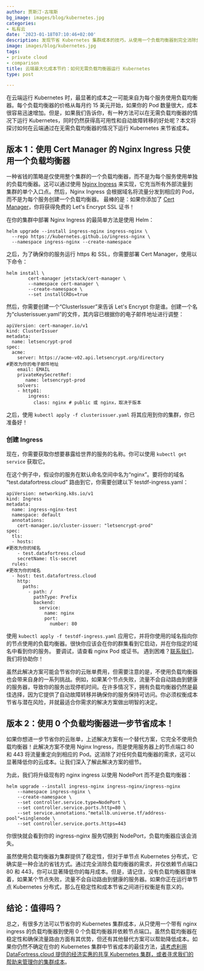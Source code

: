 ```yaml
---
author: 贾斯汀·古埃斯
bg_image: images/blog/kubernetes.jpg
categories:
- 私有云
date: '2023-01-18T07:10:46+02:00'
description: 发现节省 Kubernetes 集群成本的技巧，从使用一个负载均衡器到完全消除负载均衡器。
image: images/blog/kubernetes.jpg
tags:
- private cloud
- comparison
title: 云端最大化成本节约：如何无需负载均衡器运行 Kubernetes
type: post

---
```

在云端运行 Kubernetes 时，最显著的成本之一可能来自为每个服务使用负载均衡器。每个负载均衡器的价格从每月约 15 美元开始，如果你的 Pod 数量很大，成本很容易迅速增加。但是，如果我们告诉你，有一种方法可以在无需负载均衡器的情况下运行 Kubernetes，同时仍然获得高可用性和自动故障转移的好处呢？本文将探讨如何在云端通过在无需负载均衡器的情况下运行 Kubernetes 来节省成本。

## 版本 1：使用 Cert Manager 的 Nginx Ingress 只使用一个负载均衡器

一种省钱的策略是仅使用整个集群的一个负载均衡器，而不是为每个服务使用单独的负载均衡器。这可以通过使用 [Nginx Ingress](https://kubernetes.github.io/ingress-nginx/) 来实现，它充当所有外部流量到集群的单个入口点。然后，Nginx Ingress 会根据域名将流量分发到相应的 Pod，而不是为每个服务创建一个负载均衡器。
最棒的是：如果你添加了 [Cert Manager](https://cert-manager.io/docs/installation/helm/)，你将获得免费的 Let's Encrypt SSL 证书！

在你的集群中部署 Nginx Ingress 的最简单方法是使用 Helm：

```
helm upgrade --install ingress-nginx ingress-nginx \
  --repo https://kubernetes.github.io/ingress-nginx \
  --namespace ingress-nginx --create-namespace
```

之后，为了确保你的服务运行 https 和 SSL，你需要部署 Cert Manager，使用以下命令：

```
helm install \
        cert-manager jetstack/cert-manager \
        --namespace cert-manager \
        --create-namespace \
        --set installCRDs=true
```

然后，你需要创建一个“ClusterIssuer”来告诉 Let's Encrypt 你是谁。创建一个名为“clusterissuer.yaml”的文件，其内容已根据你的电子邮件地址进行调整：

```
apiVersion: cert-manager.io/v1
kind: ClusterIssuer
metadata:
  name: letsencrypt-prod
spec:
  acme:
    server: https://acme-v02.api.letsencrypt.org/directory
#更改为你的电子邮件地址
    email: EMAIL
    privateKeySecretRef:
       name: letsencrypt-prod
    solvers:
    - http01:
        ingress:
          class: nginx # public 或 nginx，取决于版本
```

之后，使用 `kubectl apply -f clusterissuer.yaml` 将其应用到你的集群，你已准备好！

### 创建 Ingress

现在，你需要获取你想要暴露给世界的服务的名称。你可以使用 `kubectl get service` 获取它。

在这个例子中，假设你的服务在默认命名空间中名为“nginx”。要将你的域名 “test.datafortress.cloud” 路由到它，你需要创建以下 testdf-ingress.yaml：

```
apiVersion: networking.k8s.io/v1
kind: Ingress
metadata:
  name: ingress-nginx-test
  namespace: default
  annotations:
    cert-manager.io/cluster-issuer: "letsencrypt-prod"
spec:
  tls:
  - hosts:
#更改为你的域名
    - test.datafortress.cloud
    secretName: tls-secret
  rules:
#更改为你的域名
  - host: test.datafortress.cloud
    http:
      paths:
        - path: /
          pathType: Prefix
          backend:
            service:
              name: nginx
              port:
                number: 80
```

使用 `kubectl apply -f testdf-ingress.yaml` 应用它，并将你使用的域名指向你的节点使用的负载均衡器。很快你应该会在你的群集看到它启动，并在你指定的域名中看到你的服务。
要调试，请查看 nginx Pod 或证书。
遇到困难？[联系我们](/contact)，我们将协助你！

虽然此解决方案可能会节省你的云账单费用，但需要注意的是，不使用负载均衡器也会带来自身的一系列挑战。例如，如果某个节点失败，流量不会自动路由到健康的服务器，导致你的服务出现停机时间。在许多情况下，拥有负载均衡器仍然是最佳选择，因为它提供了自动故障转移并确保你的服务保持可访问。你必须权衡成本节省与潜在风险，并就最适合你需求的解决方案做出明智的决定。

## 版本 2：使用 0 个负载均衡器进一步节省成本！

如果你想进一步节省你的云账单，上述解决方案有一个替代方案，它完全不使用负载均衡器！此解决方案不使用 Nginx Ingress，而是使用服务器上的节点端口 80 和 443 将流量重定向到相应的 Pod。这消除了对任何负载均衡器的需求，这可以显著降低你的云成本。让我们深入了解此解决方案的细节。

为此，我们将升级现有的 nginx ingress 以使用 NodePort 而不是负载均衡器：

```
helm upgrade --install ingress-nginx ingress-nginx/ingress-nginx
    --namespace ingress-nginx \
    --create-namespace \
    --set controller.service.type=NodePort \
    --set controller.service.ports.http=80 \
    --set service.annotations."metallb.universe.tf/address-pool"=singlenode \
    --set controller.service.ports.https=443
```

你很快就会看到你的 ingress-nginx 服务切换到 NodePort，负载均衡器应该会消失。

虽然使用负载均衡器为集群提供了稳定性，但对于单节点 Kubernetes 分布式，它确实是一种合法的省钱方式。通过完全消除负载均衡器的需求，并仅依赖节点端口 80 和 443，你可以显著降低你的每月成本。但是，请记住，没有负载均衡器意味着，如果某个节点失败，流量不会自动路由到健康的服务器。如果你正在运行单节点 Kubernetes 分布式，那么在稳定性和成本节省之间进行权衡是有意义的。

## 结论：值得吗？

总之，有很多方法可以节省你的 Kubernetes 集群成本，从只使用一个带有 nginx ingress 的负载均衡器到使用 0 个负载均衡器并依赖节点端口。虽然负载均衡器在稳定性和确保流量路由方面有其优势，但还有其他替代方案可以帮助降低成本。如果你仍然不确定在你的 Kubernetes 集群中节省成本的最佳方法，[请考虑利用 DataFortress.cloud 提供的经济实惠的共享 Kubernetes 集群，或者寻求我们的帮助来管理你的集群成本](/contact)。
